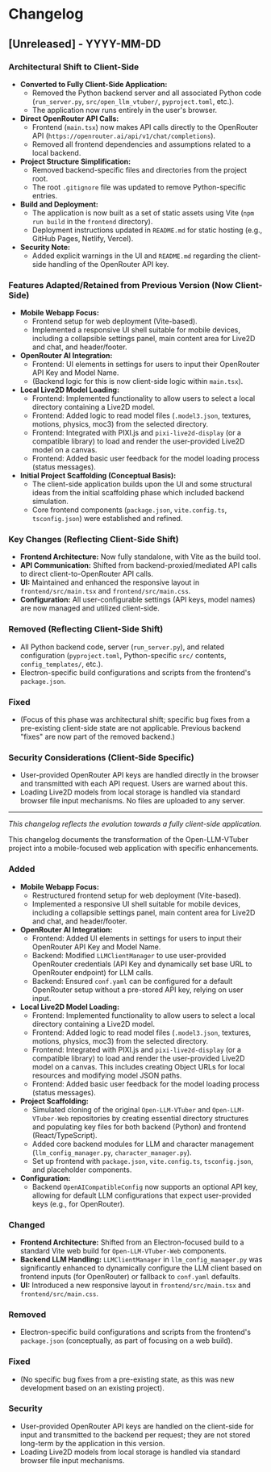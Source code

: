 # Changelog

## [Unreleased] - YYYY-MM-DD


### Architectural Shift to Client-Side

-   **Converted to Fully Client-Side Application:**
    -   Removed the Python backend server and all associated Python code (`run_server.py`, `src/open_llm_vtuber/`, `pyproject.toml`, etc.).
    -   The application now runs entirely in the user's browser.
-   **Direct OpenRouter API Calls:**
    -   Frontend (`main.tsx`) now makes API calls directly to the OpenRouter API (`https://openrouter.ai/api/v1/chat/completions`).
    -   Removed all frontend dependencies and assumptions related to a local backend.
-   **Project Structure Simplification:**
    -   Removed backend-specific files and directories from the project root.
    -   The root `.gitignore` file was updated to remove Python-specific entries.
-   **Build and Deployment:**
    -   The application is now built as a set of static assets using Vite (`npm run build` in the `frontend` directory).
    -   Deployment instructions updated in `README.md` for static hosting (e.g., GitHub Pages, Netlify, Vercel).
-   **Security Note:**
    -   Added explicit warnings in the UI and `README.md` regarding the client-side handling of the OpenRouter API key.

### Features Adapted/Retained from Previous Version (Now Client-Side)

-   **Mobile Webapp Focus:**
    -   Frontend setup for web deployment (Vite-based).
    -   Implemented a responsive UI shell suitable for mobile devices, including a collapsible settings panel, main content area for Live2D and chat, and header/footer.
-   **OpenRouter AI Integration:**
    -   Frontend: UI elements in settings for users to input their OpenRouter API Key and Model Name.
    -   (Backend logic for this is now client-side logic within `main.tsx`).
-   **Local Live2D Model Loading:**
    -   Frontend: Implemented functionality to allow users to select a local directory containing a Live2D model.
    -   Frontend: Added logic to read model files (`.model3.json`, textures, motions, physics, moc3) from the selected directory.
    -   Frontend: Integrated with PIXI.js and `pixi-live2d-display` (or a compatible library) to load and render the user-provided Live2D model on a canvas.
    -   Frontend: Added basic user feedback for the model loading process (status messages).
-   **Initial Project Scaffolding (Conceptual Basis):**
    -   The client-side application builds upon the UI and some structural ideas from the initial scaffolding phase which included backend simulation.
    -   Core frontend components (`package.json`, `vite.config.ts`, `tsconfig.json`) were established and refined.

### Key Changes (Reflecting Client-Side Shift)

-   **Frontend Architecture:** Now fully standalone, with Vite as the build tool.
-   **API Communication:** Shifted from backend-proxied/mediated API calls to direct client-to-OpenRouter API calls.
-   **UI:** Maintained and enhanced the responsive layout in `frontend/src/main.tsx` and `frontend/src/main.css`.
-   **Configuration:** All user-configurable settings (API keys, model names) are now managed and utilized client-side.

### Removed (Reflecting Client-Side Shift)

-   All Python backend code, server (`run_server.py`), and related configuration (`pyproject.toml`, Python-specific `src/` contents, `config_templates/`, etc.).
-   Electron-specific build configurations and scripts from the frontend's `package.json`.

### Fixed

-   (Focus of this phase was architectural shift; specific bug fixes from a pre-existing client-side state are not applicable. Previous backend "fixes" are now part of the removed backend.)

### Security Considerations (Client-Side Specific)

-   User-provided OpenRouter API keys are handled directly in the browser and transmitted with each API request. Users are warned about this.
-   Loading Live2D models from local storage is handled via standard browser file input mechanisms. No files are uploaded to any server.

---
*This changelog reflects the evolution towards a fully client-side application.*

This changelog documents the transformation of the Open-LLM-VTuber project into a mobile-focused web application with specific enhancements.

### Added

-   **Mobile Webapp Focus:**
    -   Restructured frontend setup for web deployment (Vite-based).
    -   Implemented a responsive UI shell suitable for mobile devices, including a collapsible settings panel, main content area for Live2D and chat, and header/footer.
-   **OpenRouter AI Integration:**
    -   Frontend: Added UI elements in settings for users to input their OpenRouter API Key and Model Name.
    -   Backend: Modified `LLMClientManager` to use user-provided OpenRouter credentials (API Key and dynamically set base URL to OpenRouter endpoint) for LLM calls.
    -   Backend: Ensured `conf.yaml` can be configured for a default OpenRouter setup without a pre-stored API key, relying on user input.
-   **Local Live2D Model Loading:**
    -   Frontend: Implemented functionality to allow users to select a local directory containing a Live2D model.
    -   Frontend: Added logic to read model files (`.model3.json`, textures, motions, physics, moc3) from the selected directory.
    -   Frontend: Integrated with PIXI.js and `pixi-live2d-display` (or a compatible library) to load and render the user-provided Live2D model on a canvas. This includes creating Object URLs for local resources and modifying model JSON paths.
    -   Frontend: Added basic user feedback for the model loading process (status messages).
-   **Project Scaffolding:**
    -   Simulated cloning of the original `Open-LLM-VTuber` and `Open-LLM-VTuber-Web` repositories by creating essential directory structures and populating key files for both backend (Python) and frontend (React/TypeScript).
    -   Added core backend modules for LLM and character management (`llm_config_manager.py`, `character_manager.py`).
    -   Set up frontend with `package.json`, `vite.config.ts`, `tsconfig.json`, and placeholder components.
-   **Configuration:**
    -   Backend `OpenAICompatibleConfig` now supports an optional API key, allowing for default LLM configurations that expect user-provided keys (e.g., for OpenRouter).

### Changed

-   **Frontend Architecture:** Shifted from an Electron-focused build to a standard Vite web build for `Open-LLM-VTuber-Web` components.
-   **Backend LLM Handling:** `LLMClientManager` in `llm_config_manager.py` was significantly enhanced to dynamically configure the LLM client based on frontend inputs (for OpenRouter) or fallback to `conf.yaml` defaults.
-   **UI:** Introduced a new responsive layout in `frontend/src/main.tsx` and `frontend/src/main.css`.

### Removed

-   Electron-specific build configurations and scripts from the frontend's `package.json` (conceptually, as part of focusing on a web build).

### Fixed

-   (No specific bug fixes from a pre-existing state, as this was new development based on an existing project).

### Security

-   User-provided OpenRouter API keys are handled on the client-side for input and transmitted to the backend per request; they are not stored long-term by the application in this version.
-   Loading Live2D models from local storage is handled via standard browser file input mechanisms.

